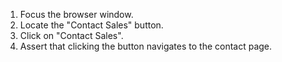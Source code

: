 1. Focus the browser window.
2. Locate the "Contact Sales" button.
3. Click on "Contact Sales".
4. Assert that clicking the button navigates to the contact page.